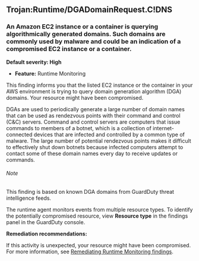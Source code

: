 Trojan:Runtime/DGADomainRequest.C!DNS
-------------------------------------


### An Amazon EC2 instance or a container is querying algorithmically generated domains. Such domains are commonly used by malware and could be an indication of a compromised EC2 instance or a container.


**Default severity: High**


 * **Feature:** Runtime Monitoring

This finding informs you that the listed EC2 instance or the container in your AWS environment is trying to query domain generation algorithm (DGA) domains. Your resource might have been compromised.


DGAs are used to periodically generate a large number of domain names that can be used as rendezvous points with their command and control (C&C) servers. Command and control servers are computers that issue commands to members of a botnet, which is a collection of internet-connected devices that are infected and controlled by a common type of malware. The large number of potential rendezvous points makes it difficult to effectively shut down botnets because infected computers attempt to contact some of these domain names every day to receive updates or commands.


###### Note

This finding is based on known DGA domains from GuardDuty threat intelligence feeds.


The runtime agent monitors events from multiple resource types. To identify the potentially compromised resource, view **Resource type** in the findings panel in the GuardDuty console.


**Remediation recommendations:**


If this activity is unexpected, your resource might have been compromised. For more information, see [Remediating Runtime Monitoring findings](https://docs.aws.amazon.com/guardduty/latest/ug/guardduty-remediate-runtime-monitoring.html).

